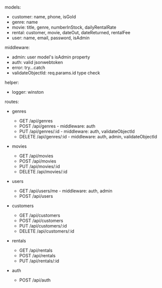 models:
- customer: name, phone, isGold
- genre: name
- movie: title, genre, numberInStock, dailyRentalRate
- rental: customer, movie, dateOut, dateReturned, rentalFee
- user: name, email, password, isAdmin

middleware:
- admin: user model's isAdmin property
- auth: valid jsonwebtoken
- error: try...catch
- validateObjectId: req.params.id type check

helper:
- logger: winston

routes:
- genres
    - GET /api/genres
    - POST /api/genres - middleware: auth
    - PUT /api/genres/:id - middleware: auth, validateObjectId
    - DELETE /api/genres/:id - middleware: auth, admin, validateObjectId

- movies
    - GET /api/movies
    - POST /api/movies
    - PUT /api/movies/:id
    - DELETE /api/movies/:id

- users
    - GET /api/users/me - middleware: auth, admin
    - POST /api/users 

- customers
    - GET /api/customers
    - POST /api/customers
    - PUT /api/customers/:id 
    - DELETE /api/customers/:id

- rentals
    - GET /api/rentals
    - POST /api/rentals
    - PUT /api/rentals/:id

- auth
    - POST /api/auth